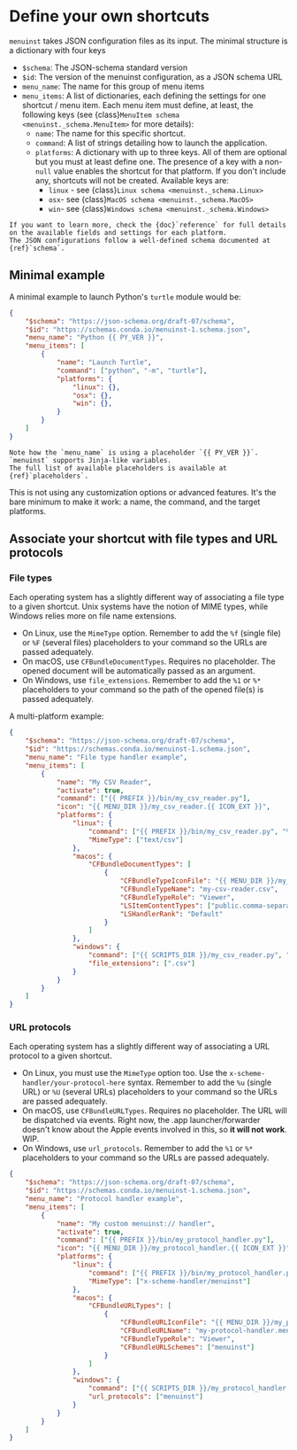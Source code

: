 # Define your own shortcuts

`menuinst` takes JSON configuration files as its input.
The minimal structure is a dictionary with four keys

- `$schema`: The JSON-schema standard version
- `$id`: The version of the menuinst configuration, as a JSON schema URL
- `menu_name`: The name for this group of menu items
- `menu_items`: A list of dictionaries, each defining the settings for one shortcut / menu item. Each menu item must define, at least, the following keys (see {class}`MenuItem schema <menuinst._schema.MenuItem>` for more details):
    - `name`: The name for this specific shortcut.
    - `command`: A list of strings detailing how to launch the application.
    - `platforms`: A dictionary with up to three keys. All of them are optional but you must at least define one. The presence of a key with a non-`null` value enables the shortcut for that platform. If you don't include any, shortcuts will not be created. Available keys are:
        - `linux` - see {class}`Linux schema <menuinst._schema.Linux>`
        - `osx`- see {class}`MacOS schema <menuinst._schema.MacOS>`
        - `win`- see {class}`Windows schema <menuinst._schema.Windows>`

```{seealso}
If you want to learn more, check the {doc}`reference` for full details on the available fields and settings for each platform.
The JSON configurations follow a well-defined schema documented at {ref}`schema`.
```

## Minimal example 

A minimal example to launch Python's `turtle` module would be:

```json
{
    "$schema": "https://json-schema.org/draft-07/schema",
    "$id": "https://schemas.conda.io/menuinst-1.schema.json",
    "menu_name": "Python {{ PY_VER }}",
    "menu_items": [
        {
            "name": "Launch Turtle",
            "command": ["python", "-m", "turtle"],
            "platforms": {
                "linux": {},
                "osx": {},
                "win": {},
            }
        }
    ]
}
```

```{tip}
Note how the `menu_name` is using a placeholder `{{ PY_VER }}`.
`menuinst` supports Jinja-like variables. 
The full list of available placeholders is available at {ref}`placeholders`.
```

This is not using any customization options or advanced features.
It's the bare minimum to make it work: a name, the command, and the target platforms.

## Associate your shortcut with file types and URL protocols

### File types

Each operating system has a slightly different way of associating a file type to a given shortcut.
Unix systems have the notion of MIME types, while Windows relies more on file name extensions.

* On Linux, use the `MimeType` option.
  Remember to add the `%f` (single file) or `%F` (several files) placeholders to your command
  so the URLs are passed adequately.
* On macOS, use `CFBundleDocumentTypes`. Requires no placeholder. The opened document will be automatically passed as an argument.
* On Windows, use `file_extensions`. Remember to add the `%1` or `%*` placeholders to your command
  so the path of the opened file(s) is passed adequately.


A multi-platform example:

```json
{
    "$schema": "https://json-schema.org/draft-07/schema",
    "$id": "https://schemas.conda.io/menuinst-1.schema.json",
    "menu_name": "File type handler example",
    "menu_items": [
        {
            "name": "My CSV Reader",
            "activate": true,
            "command": ["{{ PREFIX }}/bin/my_csv_reader.py"],
            "icon": "{{ MENU_DIR }}/my_csv_reader.{{ ICON_EXT }}",
            "platforms": {
                "linux": {
                    "command": ["{{ PREFIX }}/bin/my_csv_reader.py", "%f"],
                    "MimeType": ["text/csv"]
                },
                "macos": {
                    "CFBundleDocumentTypes": [
                        {
                            "CFBundleTypeIconFile": "{{ MENU_DIR }}/my_csv_reader",
                            "CFBundleTypeName": "my-csv-reader.csv",
                            "CFBundleTypeRole": "Viewer",
                            "LSItemContentTypes": ["public.comma-separated-values-text"],
                            "LSHandlerRank": "Default"
                        }
                    ]
                },
                "windows": {
                    "command": ["{{ SCRIPTS_DIR }}/my_csv_reader.py", "%1"],
                    "file_extensions": [".csv"]
                }
            }
        }
    ]
}
```

### URL protocols

Each operating system has a slightly different way of associating a URL protocol to a given shortcut.

* On Linux, you must use the `MimeType` option too.
  Use the `x-scheme-handler/your-protocol-here` syntax.
  Remember to add the `%u` (single URL) or `%U` (several URLs) placeholders to your command
  so the URLs are passed adequately.
* On macOS, use `CFBundleURLTypes`. Requires no placeholder. The URL will be dispatched via events. Right now, the .app launcher/forwarder doesn't know about the Apple events involved in this, so **it will not work**. WIP.
* On Windows, use `url_protocols`. Remember to add the `%1` or `%*` placeholders to your command
  so the URLs are passed adequately.


```json
{
    "$schema": "https://json-schema.org/draft-07/schema",
    "$id": "https://schemas.conda.io/menuinst-1.schema.json",
    "menu_name": "Protocol handler example",
    "menu_items": [
        {
            "name": "My custom menuinst:// handler",
            "activate": true,
            "command": ["{{ PREFIX }}/bin/my_protocol_handler.py"],
            "icon": "{{ MENU_DIR }}/my_protocol_handler.{{ ICON_EXT }}",
            "platforms": {
                "linux": {
                    "command": ["{{ PREFIX }}/bin/my_protocol_handler.py", "%u"],
                    "MimeType": ["x-scheme-handler/menuinst"]
                },
                "macos": {
                    "CFBundleURLTypes": [
                        {
                            "CFBundleURLIconFile": "{{ MENU_DIR }}/my_protocol_handler",
                            "CFBundleURLName": "my-protocol-handler.menuinst.does-not-work-yet",
                            "CFBundleTypeRole": "Viewer",
                            "CFBundleURLSchemes": ["menuinst"]
                        }
                    ]
                },
                "windows": {
                    "command": ["{{ SCRIPTS_DIR }}/my_protocol_handler.py", "%1"],
                    "url_protocols": ["menuinst"]
                }
            }
        }
    ]
}
```
